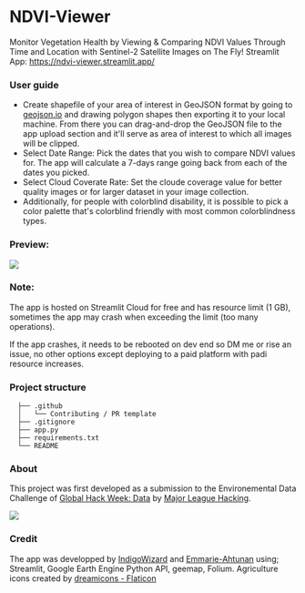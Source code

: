 # NDVI-Viewer

Monitor Vegetation Health by Viewing & Comparing NDVI Values Through Time and Location with Sentinel-2 Satellite Images on The Fly!
Streamlit App: https://ndvi-viewer.streamlit.app/

### User guide

- Create shapefile of your area of interest in GeoJSON format by going to [geojson.io](https://geojson.io/) and drawing polygon shapes then exporting it to your local machine. From there you can drag-and-drop the GeoJSON file to the app upload section and it'll serve as area of interest to which all images will be clipped.
- Select Date Range: Pick the dates that you wish to compare NDVI values for. The app will calculate a 7-days range going back from each of the dates you picked.
- Select Cloud Coverate Rate: Set the cloude coverage value for better quality images or for larger dataset in your image collection.
- Additionally, for people with colorblind disability, it is possible to pick a color palette that's colorblind friendly with most common colorblindness types.

### Preview:

![](https://www.pixenli.com/image/MeljR-zA)

### Note:

The app is hosted on Streamlit Cloud for free and has resource limit (1 GB), sometimes the app may crash when exceeding the limit (too many operations).

If the app crashes, it needs to be rebooted on dev end so DM me or rise an issue, no other options except deploying to a paid platform with padi resource increases.

### Project structure

```
  ├── .github
  │   └── Contributing / PR template
  ├── .gitignore
  ├── app.py
  ├── requirements.txt
  └── README
```


### About

This project was first developed as a submission to the Environemental Data Challenge of [Global Hack Week: Data](https://ghw.mlh.io/) by [Major League Hacking](https://github.com/MLH). 

![](https://www.pixenli.com/image/Hn1xkB-6)

### Credit

The app was developped by [IndigoWizard](https://github.com/IndigoWizard) and [Emmarie-Ahtunan](https://github.com/Emmarie-Ahtunan) using; Streamlit, Google Earth Engine Python API, geemap, Folium. Agriculture icons created by <a href="https://www.flaticon.com/free-icons/agriculture" title="agriculture icons">dreamicons - Flaticon</a>
